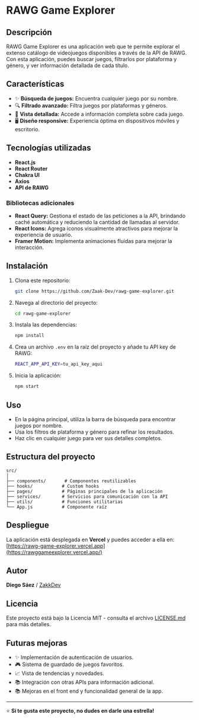 # RAWG Game Explorer

## Descripción
RAWG Game Explorer es una aplicación web que te permite explorar el extenso catálogo de videojuegos disponibles a través de la API de RAWG. Con esta aplicación, puedes buscar juegos, filtrarlos por plataforma y género, y ver información detallada de cada título.

## Características
- ✨ **Búsqueda de juegos:** Encuentra cualquier juego por su nombre.
- 🔍 **Filtrado avanzado:** Filtra juegos por plataformas y géneros.
- 📝 **Vista detallada:** Accede a información completa sobre cada juego.
- 🖥️ **Diseño responsive:** Experiencia óptima en dispositivos móviles y escritorio.

## Tecnologías utilizadas
- **React.js**
- **React Router**
- **Chakra UI**
- **Axios**
- **API de RAWG**

### Bibliotecas adicionales
- **React Query:** Gestiona el estado de las peticiones a la API, brindando caché automática y reduciendo la cantidad de llamadas al servidor.
- **React Icons:** Agrega iconos visualmente atractivos para mejorar la experiencia de usuario.
- **Framer Motion:** Implementa animaciones fluidas para mejorar la interacción.

## Instalación
1. Clona este repositorio:
   ```bash
   git clone https://github.com/Zaak-Dev/rawg-game-explorer.git
   ```
2. Navega al directorio del proyecto:
   ```bash
   cd rawg-game-explorer
   ```
3. Instala las dependencias:
   ```bash
   npm install
   ```
4. Crea un archivo `.env` en la raíz del proyecto y añade tu API key de RAWG:
   ```bash
   REACT_APP_API_KEY=tu_api_key_aqui
   ```
5. Inicia la aplicación:
   ```bash
   npm start
   ```

## Uso
- En la página principal, utiliza la barra de búsqueda para encontrar juegos por nombre.
- Usa los filtros de plataforma y género para refinar los resultados.
- Haz clic en cualquier juego para ver sus detalles completos.

## Estructura del proyecto
```
src/
│
├── components/       # Componentes reutilizables
├── hooks/           # Custom hooks
├── pages/           # Páginas principales de la aplicación
├── services/        # Servicios para comunicación con la API
├── utils/           # Funciones utilitarias
└── App.js           # Componente raíz
```

## Despliegue
La aplicación está desplegada en **Vercel** y puedes acceder a ella en:
[https://rawg-game-explorer.vercel.app](https://rawggameexplorer.vercel.app/)

## Autor
**Diego Sáez** / [ZakkDev](https://github.com/Zaak-Dev)

## Licencia
Este proyecto está bajo la Licencia MIT - consulta el archivo [LICENSE.md](LICENSE.md) para más detalles.

## Futuras mejoras
- ✨ Implementación de autenticación de usuarios.
- 🎮 Sistema de guardado de juegos favoritos.
- 📈 Vista de tendencias y novedades.
- 📚 Integración con otras APIs para información adicional.
- 📚 Mejoras en el front end y funcionalidad general de la app.

---
⭐ **Si te gusta este proyecto, no dudes en darle una estrella!**
